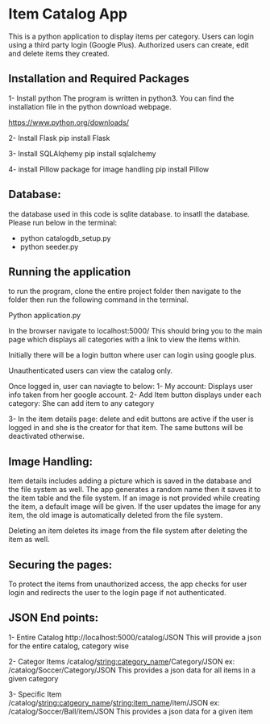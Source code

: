 Item Catalog App
======================

This is a python application to display items per category. Users can login using a third party login (Google Plus). Authorized users can create, edit and delete items they created.

Installation and Required Packages
----------------------------
1- Install python
The program is written in python3.
You can find the installation file in the python download webpage.

https://www.python.org/downloads/

2- Install Flask
	pip install Flask

3- Install SQLAlqhemy
	pip install sqlalchemy

4- install Pillow package for image handling
	pip install Pillow


Database:
----------------------------
the database used in this code is sqlite database. to insatll the database.
Please run below in the terminal:
 - python catalogdb_setup.py
 - python seeder.py


Running the application
----------------------------
to run the program, clone the entire project folder then navigate to the folder then run the following command in the terminal.

Python application.py

In the browser navigate to localhost:5000/
This should bring you to the main page which displays all categories with a link to view the items within.

Initially there will be a login button where user can login using google plus.

Unauthenticated users can view the catalog only.

Once logged in, user can naviagte to below:
1- My account:
   Displays user info taken from her google account.
2- Add Item button displays under each category:
   She can add item to any category

3- In the item details page:
 delete and edit buttons are active if the user is logged in and she is the creator for that item. The same buttons will be deactivated otherwise.


Image Handling:
-----------------------------
Item details includes adding a picture which is saved in the database and the file system as well. The app generates a random name then it saves it to the item table and the file system. If an image is not provided while creating the item, a default image will be given. If the user updates the image for any item, the old image is automatically deleted from the file system. 

Deleting an item deletes its image from the file system after deleting the item as well.

Securing the pages:
------------------------------
To protect the items from unauthorized access, the app checks for user login and redirects the user to the login page if not authenticated.


JSON End points:
-----------------------
1- Entire Catalog
http://localhost:5000/catalog/JSON
This will provide a json for the entire catalog, category wise

2- Categor Items
/catalog/<string:category_name>/Category/JSON
ex:
/catalog/Soccer/Category/JSON
This provides a json data for all items in a given category 

3- Specific Item
/catalog/<string:catgeory_name>/<string:item_name>/item/JSON
ex: 
/catalog/Soccer/Ball/item/JSON
This provides a json data for a given item
